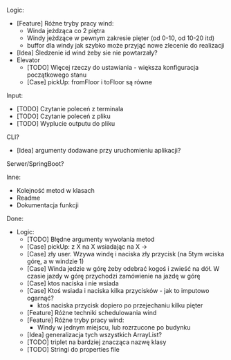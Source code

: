 Logic:
- [Feature] Różne tryby pracy wind:
  - Winda jeżdząca co 2 piętra
  - Windy jeżdzące w pewnym zakresie pięter (od 0-10, od 10-20 itd)
  - buffor dla windy jak szybko może przyjąć nowe zlecenie do realizacji
- [Idea] Śledzenie id wind żeby sie nie powtarzały?
- Elevator
    - [TODO] Więcej rzeczy do ustawiania - większa konfiguracja początkowego stanu
    - [Case] pickUp: fromFloor i toFloor są równe

Input:
- [TODO] Czytanie poleceń z terminala
- [TODO] Czytanie poleceń z pliku
- [TODO] Wyplucie outputu do pliku

CLI?
- [Idea] argumenty dodawane przy uruchomieniu aplikacji?


Serwer/SpringBoot?

Inne:
- Kolejność metod w klasach
- Readme
- Dokumentacja funkcji


Done:
- Logic:
  - [TODO] Błędne argumenty wywołania metod
  - [Case] pickUp: z X na X wsiadając na X -> 
  - [Case] zły user. Wzywa windę i naciska zły przycisk (na 5tym wciska górę, a w windzie 1)
  - [Case] Winda jedzie w górę żeby odebrać kogoś i zwieść na dół. W czasie jazdy w górę przychodzi zamówienie na jazdę w górę
  - [Case] ktos naciska i nie wsiada
  - [Case] Ktoś wsiada i naciska kilka przycisków - jak to imputowo ogarnąć?
      - ktoś naciska przycisk dopiero po przejechaniu kilku pięter
  - [Feature] Różne techniki schedulowania wind
  - [Feature] Różne tryby pracy wind:
      - Windy w jednym miejscu, lub rozrzucone po budynku
  - [Idea] generalizacja tych wszystkich ArrayList?
  - [TODO] triplet na bardziej znacząca nazwę klasy
  - [TODO] Stringi do properties file
